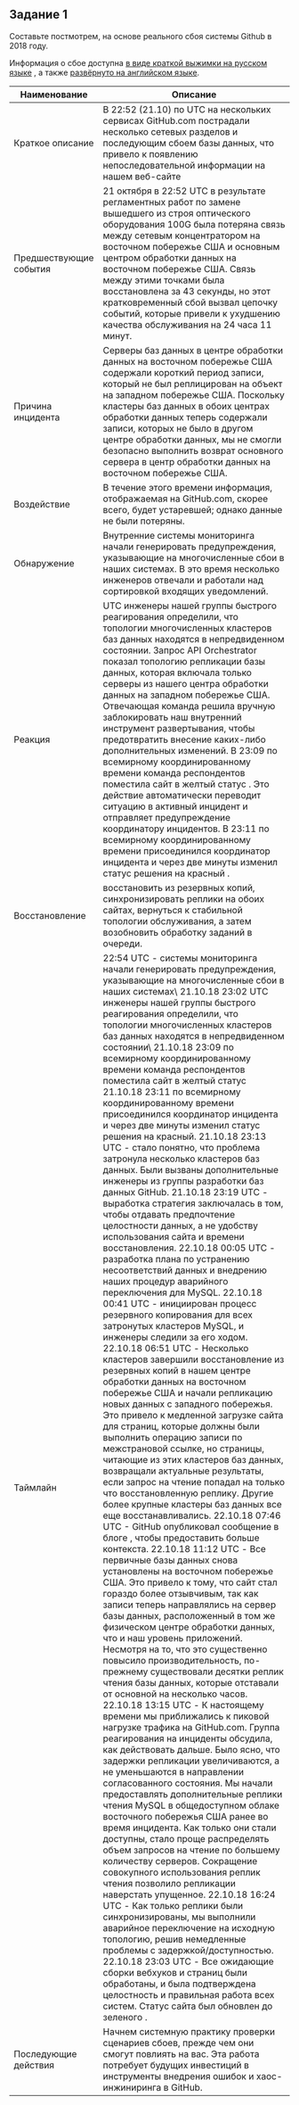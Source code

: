 ## Задание 1

Составьте постмотрем, на основе реального сбоя системы Github в 2018 году.

Информация о сбое доступна [в виде краткой выжимки на русском языке](https://habr.com/ru/post/427301/) , а
также [развёрнуто на английском языке](https://github.blog/2018-10-30-oct21-post-incident-analysis/).

| Наименование | Описание |
| ------------ | -------- |
| Краткое описание | В 22:52 (21.10) по UTC на нескольких сервисах GitHub.com пострадали несколько сетевых разделов и последующим сбоем базы данных, что привело к появлению непоследовательной информации на нашем веб-сайте |
| Предшествующие события |21 октября в 22:52 UTC в результате регламентных работ по замене вышедшего из строя оптического оборудования 100G была потеряна связь между сетевым концентратором на восточном побережье США и основным центром обработки данных на восточном побережье США. Связь между этими точками была восстановлена ​​за 43 секунды, но этот кратковременный сбой вызвал цепочку событий, которые привели к ухудшению качества обслуживания на 24 часа 11 минут. |
| Причина инцидента | Серверы баз данных в центре обработки данных на восточном побережье США содержали короткий период записи, который не был реплицирован на объект на западном побережье США. Поскольку кластеры баз данных в обоих центрах обработки данных теперь содержали записи, которых не было в другом центре обработки данных, мы не смогли безопасно выполнить возврат основного сервера в центр обработки данных на восточном побережье США.|
| Воздействие | В течение этого времени информация, отображаемая на GitHub.com, скорее всего, будет устаревшей; однако данные не были потеряны. |
| Обнаружение | Внутренние системы мониторинга начали генерировать предупреждения, указывающие на многочисленные сбои в наших системах. В это время несколько инженеров отвечали и работали над сортировкой входящих уведомлений. |
| Реакция | UTC инженеры нашей группы быстрого реагирования определили, что топологии многочисленных кластеров баз данных находятся в непредвиденном состоянии. Запрос API Orchestrator показал топологию репликации базы данных, которая включала только серверы из нашего центра обработки данных на западном побережье США. Oтвечающая команда решила вручную заблокировать наш внутренний инструмент развертывания, чтобы предотвратить внесение каких-либо дополнительных изменений. В 23:09 по всемирному координированному времени команда респондентов поместила сайт в желтый статус . Это действие автоматически переводит ситуацию в активный инцидент и отправляет предупреждение координатору инцидентов. В 23:11 по всемирному координированному времени присоединился координатор инцидента и через две минуты изменил статус решения на красный . |
| Восстановление | восстановить из резервных копий, синхронизировать реплики на обоих сайтах, вернуться к стабильной топологии обслуживания, а затем возобновить обработку заданий в очереди. |
| Таймлайн | 22:54 UTC - системы мониторинга начали генерировать предупреждения, указывающие на многочисленные сбои в наших системах\ 21.10.18 23:02 UTC инженеры нашей группы быстрого реагирования определили, что топологии многочисленных кластеров баз данных находятся в непредвиденном состоянии\ 21.10.18 23:09 по всемирному координированному времени команда респондентов поместила сайт в желтый статус  21.10.18 23:11 по всемирному координированному времени присоединился координатор инцидента и через две минуты изменил статус решения на красный.  21.10.18 23:13 UTC - стало понятно, что проблема затронула несколько кластеров баз данных. Были вызваны дополнительные инженеры из группы разработки баз данных GitHub.  21.10.18 23:19 UTC - выработка стратегия заключалась в том, чтобы отдавать предпочтение целостности данных, а не удобству использования сайта и времени восстановления.  22.10.18 00:05 UTC - разработка плана по устранению несоответствий данных и внедрению наших процедур аварийного переключения для MySQL.  22.10.18 00:41 UTC - инициирован процесс резервного копирования для всех затронутых кластеров MySQL, и инженеры следили за его ходом.  22.10.18 06:51 UTC - Несколько кластеров завершили восстановление из резервных копий в нашем центре обработки данных на восточном побережье США и начали репликацию новых данных с западного побережья. Это привело к медленной загрузке сайта для страниц, которые должны были выполнить операцию записи по межстрановой ссылке, но страницы, читающие из этих кластеров баз данных, возвращали актуальные результаты, если запрос на чтение попадал на только что восстановленную реплику. Другие более крупные кластеры баз данных все еще восстанавливались.  22.10.18 07:46 UTC - GitHub опубликовал сообщение в блоге , чтобы предоставить больше контекста.  22.10.18 11:12 UTC - Все первичные базы данных снова установлены на восточном побережье США. Это привело к тому, что сайт стал гораздо более отзывчивым, так как записи теперь направлялись на сервер базы данных, расположенный в том же физическом центре обработки данных, что и наш уровень приложений. Несмотря на то, что это существенно повысило производительность, по-прежнему существовали десятки реплик чтения базы данных, которые отставали от основной на несколько часов.  22.10.18 13:15 UTC - К настоящему времени мы приближались к пиковой нагрузке трафика на GitHub.com. Группа реагирования на инциденты обсудила, как действовать дальше. Было ясно, что задержки репликации увеличиваются, а не уменьшаются в направлении согласованного состояния. Мы начали предоставлять дополнительные реплики чтения MySQL в общедоступном облаке восточного побережья США ранее во время инцидента. Как только они стали доступны, стало проще распределять объем запросов на чтение по большему количеству серверов. Сокращение совокупного использования реплик чтения позволило репликации наверстать упущенное.  22.10.18 16:24 UTC - Как только реплики были синхронизированы, мы выполнили аварийное переключение на исходную топологию, решив немедленные проблемы с задержкой/доступностью.  22.10.18 23:03 UTC - Все ожидающие сборки вебхуков и страниц были обработаны, и была подтверждена целостность и правильная работа всех систем. Статус сайта был обновлен до зеленого . |
| Последующие действия | Начнем системную практику проверки сценариев сбоев, прежде чем они смогут повлиять на вас. Эта работа потребует будущих инвестиций в инструменты внедрения ошибок и хаос-инжиниринга в GitHub. |